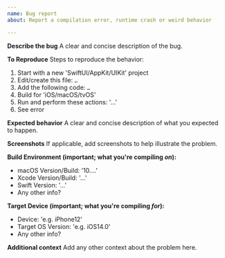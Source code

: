 ```yaml
---
name: Bug report
about: Report a compilation error, runtime crash or weird behavior

---
```


**Describe the bug**
A clear and concise description of the bug.

**To Reproduce**
Steps to reproduce the behavior:
1. Start with a new 'SwiftUI/AppKit/UIKit' project
2. Edit/create this file: `…`
3. Add the following code: `…`
4. Build for 'iOS/macOS/tvOS'
5. Run and perform these actions: '…'
6. See error

**Expected behavior**
A clear and concise description of what you expected to happen.

**Screenshots**
If applicable, add screenshots to help illustrate the problem.

**Build Environment (important; what you're compiling *on*):**
 - macOS Version/Build: '10.…'
 - Xcode Version/Build: '…'
 - Swift Version: '…'
 - Any other info?
 
**Target Device (important; what you're compiling *for*):**
 - Device: 'e.g. iPhone12'
 - Target OS Version: 'e.g. iOS14.0'
 - Any other info?

**Additional context**
Add any other context about the problem here.
